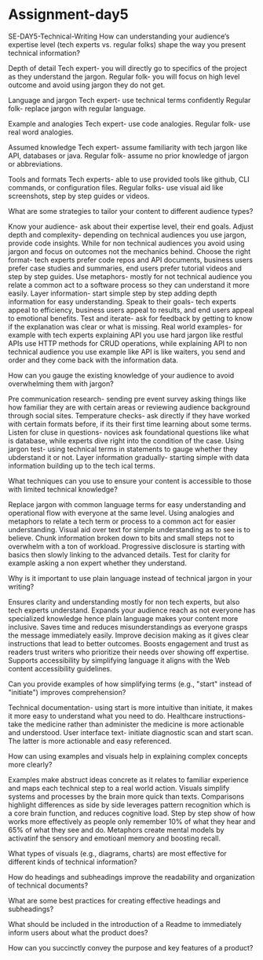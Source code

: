 # Assignment-day5
SE-DAY5-Technical-Writing
How can understanding your audience’s expertise level (tech experts vs. regular folks) shape the way you present technical information?

  Depth of detail
  Tech expert- you will directly go to specifics of the project as they understand the jargon.
  Regular folk- you will focus on high level outcome and avoid using jargon they do not get. 

  Language and jargon
  Tech expert- use technical terms confidently
  Regular folk- replace jargon with regular language.
  
  Example and analogies
  Tech expert- use code analogies.
  Regular folk- use real word analogies.
  
  Assumed knowledge
  Tech expert- assume familiarity with tech jargon like API, databases or java.
  Regular folk- assume no prior knowledge of jargon or abbreviations. 

  Tools and formats
  Tech experts- able to use provided tools like github, CLI commands, or configuration files.
  Regular folks- use visual aid like screenshots, step by step guides or videos.
  

What are some strategies to tailor your content to different audience types?

  Know your audience- ask about their expertise level, their end goals.
  Adjust depth and complexity- depending on technical audiences you use jargon, provide code insights. While for non technical audiences you avoid using jargon and focus on outcomes not the mechanics behind.
  Choose the right format- tech experts prefer code repos and API documents, business users prefer case studies and summaries, end users prefer tutorial videos and step by step guides.
  Use metaphors- mostly for not technical audience you relate a common act to a software process so they can understand it more easily.
  Layer information- start simple step by step adding depth information for easy understanding. 
  Speak to their goals- tech experts appeal to efficiency, business users appeal to results, and end users appeal to emotional benefits. 
  Test and iterate- ask for feedback by getting to know if the explanation was clear or what is missing.
  Real world examples- for example with tech experts explaining API you use hard jargon like restful APIs use HTTP methods for CRUD operations, while explaining API to non technical audience you use example like API is like waiters, you send and order and they come back with the information data.
  

How can you gauge the existing knowledge of your audience to avoid overwhelming them with jargon?

  Pre communication research- sending pre event survey asking things like how familiar they are with certain areas or reviewing audience background through social sites.
  Temperature checks- ask directly if they have worked with certain formats before, if its their first time learning about some terms.
  Listen for cluse in questions- novices ask foundational questions like what is database, while experts dive right into the condition of the case.
  Using jargon test- using technical terms in statements to gauge whether they ubderstand it or not. 
  Layer information gradually- starting simple with data information building up to the tech ical terms. 
  
  
What techniques can you use to ensure your content is accessible to those with limited technical knowledge?

  Replace jargon with common language terms for easy understanding and operational flow with everyone at the same level.
  Using analogies and metaphors to relate a tech term or process to a common act for easier understanding.
  Visual aid over text for simple understanding as to see is to believe.
  Chunk information broken down to bits and small steps not to overwhelm with a ton of workload.
  Progressive disclosure is starting with basics then slowly linking to the advanced details.
  Test for clarity for example asking a non expert whether they understand.

Why is it important to use plain language instead of technical jargon in your writing?

  Ensures clarity and understanding mostly for non tech experts, but also tech experts understand.
  Expands your audience reach as not everyone has specialized knowledge hence plain language makes your content more inclusive.
  Saves time and reduces misunderstandings as everyone grasps the message immediately easily.
  Improve decision making as it gives clear instructions that lead to better outcomes.
  Boosts engagement and trust as readers trust writers who prioritize their needs over showing off expertise.
  Supports accessibility by simplifying language it aligns with the Web content accessibility guidelines. 
  

Can you provide examples of how simplifying terms (e.g., "start" instead of "initiate") improves comprehension?

  Technical documentation- using start is more intuitive than initiate, it makes it more easy to understand what you need to do.
  Healthcare instructions- take the medicine rather than administer the medicine is more actionable and understood.
  User interface text- initiate diagnostic scan and start scan. The latter is more actionable and easy referenced.
  

How can using examples and visuals help in explaining complex concepts more clearly?

  Examples make abstruct ideas concrete as it relates to familiar experience and maps each technical step to a real world action. 
  Visuals simplify systems and processes by the brain more quick than texts.
  Comparisons highlight differences as side by side leverages pattern recognition which is a core brain function, and reduces cognitive load.
  Step by step show of how works more effectively as people only remember 10% of what they hear and 65% of what they see and do.
  Metaphors create mental models by activatinf the sensory and emotioanl memory and boosting recall.
  

What types of visuals (e.g., diagrams, charts) are most effective for different kinds of technical information?

  

How do headings and subheadings improve the readability and organization of technical documents?

What are some best practices for creating effective headings and subheadings?

What should be included in the introduction of a Readme to immediately inform users about what the product does?

How can you succinctly convey the purpose and key features of a product?


